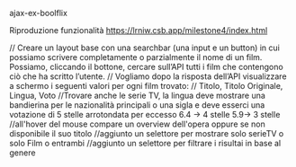 ajax-ex-boolflix

Riproduzione funzionalità https://lrniw.csb.app/milestone4/index.html

// Creare un layout base con una searchbar (una input e un button) in cui possiamo scrivere completamente o parzialmente il nome di un film. Possiamo, cliccando il  bottone, cercare sull’API tutti i film che contengono ciò che ha scritto l’utente.
// Vogliamo dopo la risposta dell’API visualizzare a schermo i seguenti valori per ogni film trovato:
// Titolo, Titolo Originale, Lingua, Voto
//Trovare anche le serie TV, la lingua deve mostrare una bandierina per le nazionalità principali o una sigla e deve esserci una votazione di 5 stelle arrotondata per eccesso 6.4 -> 4 stelle 5.9-> 3 stelle
//all'hover del mouse compare un overview dell'opera oppure se non disponibile il suo titolo
//aggiunto un selettore per mostrare solo serieTV o solo Film o entrambi
//aggiunto un selettore per filtrare i risultai in base al genere
